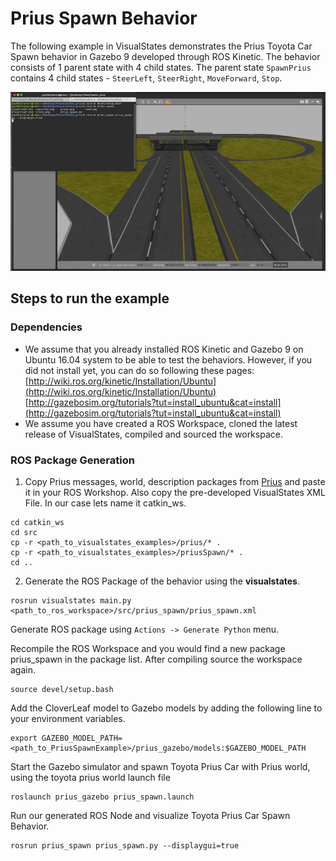 # Prius Spawn Behavior
The following example in VisualStates demonstrates the Prius Toyota Car Spawn behavior in Gazebo 9 developed through ROS Kinetic. The behavior consists of 1 parent state with 4 child states. The parent state `SpawnPrius` contains 4 child states - `SteerLeft`, `SteerRight`, `MoveForward`, `Stop`.

<p align="center">
  <img src="prius_spawn.gif">
</p>

## Steps to run the example
### Dependencies
* We assume that you already installed ROS Kinetic and Gazebo 9 on Ubuntu 16.04 system to be able to test the behaviors. However, if you did not install yet, you can do so following these pages: [http://wiki.ros.org/kinetic/Installation/Ubuntu](http://wiki.ros.org/kinetic/Installation/Ubuntu)  [http://gazebosim.org/tutorials?tut=install_ubuntu&cat=install](http://gazebosim.org/tutorials?tut=install_ubuntu&cat=install)
* We assume you have created a ROS Workspace, cloned the latest release of VisualStates, compiled and sourced the workspace.

### ROS Package Generation
1. Copy Prius messages, world, description packages from [Prius](/prius) and paste it in your ROS Workshop. Also copy the pre-developed VisualStates XML File. In our case lets name it catkin_ws.
```
cd catkin_ws
cd src
cp -r <path_to_visualstates_examples>/prius/* .
cp -r <path_to_visualstates_examples>/priusSpawn/* .
cd ..
```

2. Generate the ROS Package of the behavior using the **visualstates**.
```
rosrun visualstates main.py <path_to_ros_workspace>/src/prius_spawn/prius_spawn.xml

```
Generate ROS package using `Actions -> Generate Python` menu.

Recompile the ROS Workspace and you would find a new package prius_spawn in the package list. After compiling source the workspace again.

```
source devel/setup.bash
```
Add the CloverLeaf model to Gazebo models by adding the following line to your environment variables.
```
export GAZEBO_MODEL_PATH=<path_to_PriusSpawnExample>/prius_gazebo/models:$GAZEBO_MODEL_PATH
```
Start the Gazebo simulator and spawn Toyota Prius Car with Prius world, using the toyota prius world launch file
```
roslaunch prius_gazebo prius_spawn.launch
```
Run our generated ROS Node and visualize Toyota Prius Car Spawn Behavior.
```
rosrun prius_spawn prius_spawn.py --displaygui=true
```
